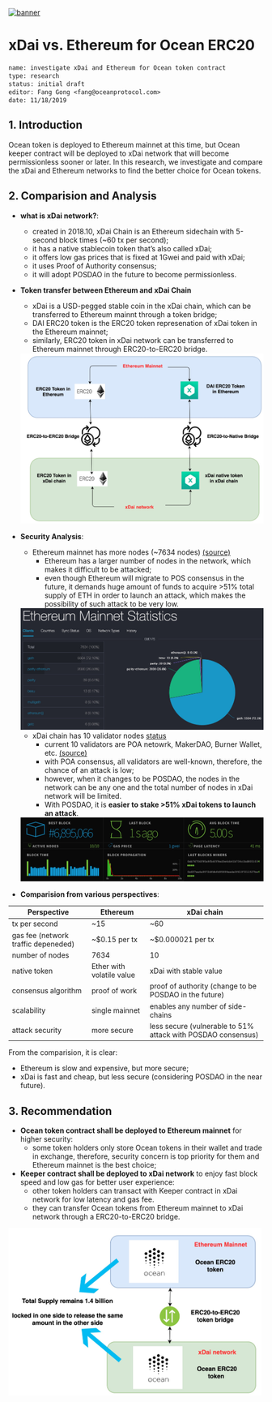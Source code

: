 [![banner](https://raw.githubusercontent.com/oceanprotocol/art/master/github/repo-banner%402x.png)](https://oceanprotocol.com)

#   xDai vs. Ethereum for Ocean ERC20
```
name: investigate xDai and Ethereum for Ocean token contract
type: research
status: initial draft
editor: Fang Gong <fang@oceanprotocol.com>
date: 11/18/2019
```

## 1. Introduction

Ocean token is deployed to Ethereum mainnet at this time, but Ocean keeper contract will be deployed to xDai network that will become permissionless sooner or later. In this research, we investigate and compare the xDai and Ethereum networks to find the better choice for Ocean tokens. 


## 2. Comparision and Analysis

* **what is xDai network?**: 
	* created in 2018.10, xDai Chain is an Ethereum sidechain with 5-second block times (~60 tx per second);
	* it has a native stablecoin token that’s also called xDai;
	* it offers low gas prices that is fixed at 1Gwei and paid with xDai;
	* it uses Proof of Authority consensus;
	* it will adopt POSDAO in the future to become permissionless.
	
* **Token transfer between Ethereum and xDai Chain**
	* xDai is a USD-pegged stable coin in the xDai chain, which can be transferred to Ethereum mainnt through a token bridge;
	* DAI ERC20 token is the ERC20 token represenation of xDai token in the Ethereum mainnet;
	* similarly, ERC20 token in xDai network can be transferred to Ethereum mainnet through ERC20-to-ERC20 bridge.

	<img src="img/xdai-dual-token-bridge.jpg" />
	
* **Security Analysis**:
	* Ethereum mainnet has more nodes (~7634 nodes) [(source)](https://www.ethernodes.org/)
		* Ethereum has a larger number of nodes in the network, which makes it difficult to be attacked;
		* even though Ethereum will migrate to POS consensus in the future, it demands huge amount of funds to acquire >51% total supply of ETH in order to launch an attack, which makes the possibility of such attack to be very low.
	
	 <img src="img/eth-nodes.jpg" />
	
	* xDai chain has 10 validator nodes [status](https://dai-netstat.poa.network/)
		* current 10 validators are POA netowrk, MakerDAO, Burner Wallet, etc. [(source)](https://medium.com/poa-network/xdai-validators-decentralizing-stable-chains-4e2ee6dcd2cc)
		* with POA consensus, all validators are well-known, therefore, the chance of an attack is low;
		* however, when it changes to be POSDAO, the nodes in the network can be any one and the total number of nodes in xDai network will be limited.
		* With POSDAO, it is **easier to stake >51% xDai tokens to launch an attack**.
	<img src="img/xDai-netstat.jpg" />


* **Comparision from various perspectives**:

Perspective   |  Ethereum | xDai chain |
--- | ---| ---|
tx per second | ~15 | ~60 | 
gas fee (network traffic depeneded) | ~\$0.15 per tx | ~\$0.000021 per tx |
number of nodes | 7634 | 10 |
native token | Ether with volatile value | xDai with stable value |
consensus algorithm | proof of work | proof of authority (change to be POSDAO in the future) |
scalability | single mainnet | enables any number of side-chains |
attack security | more secure| less secure (vulnerable to 51% attack with POSDAO consensus)|

From the comparision, it is clear:

* Ethereum is slow and expensive, but more secure;
* xDai is fast and cheap, but less secure (considering POSDAO in the near future).


## 3. Recommendation

* **Ocean token contract shall be deployed to Ethereum mainnet** for higher security:
	* some token holders only store Ocean tokens in their wallet and trade in exchange, therefore, security concern is top priority for them and Ethereum mainnet is the best choice;
* **Keeper contract shall be deployed to xDai network** to enjoy fast block speed and low gas for better user experience:
	* other token holders can transact with Keeper contract in xDai network for low latency and gas fee. 
	* they can transfer Ocean tokens from Ethereum mainnet to xDai network through a ERC20-to-ERC20 bridge.

<img src="img/bridge.jpg" width=500/>
